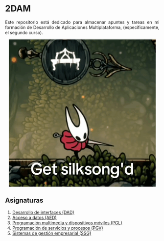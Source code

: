 <div align=justify>

# 2DAM

Este repositorio está dedicado para almacenar apuntes y tareas en mi formación de Desarrollo de Aplicaciones Multiplataforma, (específicamente, el segundo curso).

<div align=center>

![La silson](img/silksong-hollow-knight.gif)

</div>

## Asignaturas

1. [Desarrollo de interfaces (DAD)](./desarrollo-de-interfaces/README.md)
2. [Acceso a datos (AED)](./acceso-a-datos/README.md)
3. [Programación multimedia y dispositivos móviles (PGL)](./programacion-multimedia-y-dispositivos-moviles/)
4. [Programación de servicios y procesos (PGV)](./programacion-de-servicios-y-procesos/README.md)
5. [Sistemas de gestión empresarial (SSG)](./sistemas-de-gestion-empresarial/)

</div>